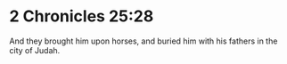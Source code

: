 # 2 Chronicles 25:28

And they brought him upon horses, and buried him with his fathers in the city of Judah.